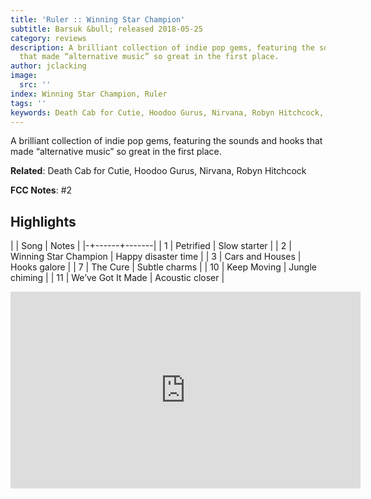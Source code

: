 ```yaml
---
title: 'Ruler :: Winning Star Champion'
subtitle: Barsuk &bull; released 2018-05-25
category: reviews
description: A brilliant collection of indie pop gems, featuring the sounds and hooks
  that made “alternative music” so great in the first place.
author: jclacking
image:
  src: ''
index: Winning Star Champion, Ruler
tags: ''
keywords: Death Cab for Cutie, Hoodoo Gurus, Nirvana, Robyn Hitchcock, Barsuk
---
```

A brilliant collection of indie pop gems, featuring the sounds and hooks that made “alternative music” so great in the first place.<!--more-->

**Related**: Death Cab for Cutie, Hoodoo Gurus, Nirvana, Robyn Hitchcock

**FCC Notes**: #2

## Highlights

| | Song | Notes |
|-+------+-------|
| 1 | Petrified | Slow starter |
| 2 | Winning Star Champion | Happy disaster time |
| 3 | Cars and Houses | Hooks galore |
| 7 | The Cure | Subtle charms |
| 10 | Keep Moving | Jungle chiming |
| 11 | We’ve Got It Made | Acoustic closer |

<div class="tlo-detail-video"><iframe width="560" height="315" src="https://www.youtube.com/embed/i2i85Ir3FrY" frameborder="0" allow="autoplay; encrypted-media" allowfullscreen></iframe></div>

